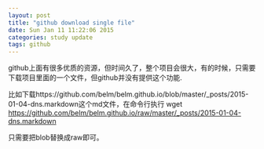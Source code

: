 ```yaml
---
layout: post
title: "github download single file"
date: Sun Jan 11 11:22:06 2015
categories: study update
tags: github
---
```

github上面有很多优质的资源，但时间久了，整个项目会很大，有的时候，只需要下载项目里面的一个文件，但github并没有提供这个功能.

比如下载https://github.com/belm/belm.github.io/blob/master/_posts/2015-01-04-dns.markdown这个md文件，在命令行执行
    wget https://github.com/belm/belm.github.io/raw/master/_posts/2015-01-04-dns.markdown

只需要把blob替换成raw即可。
